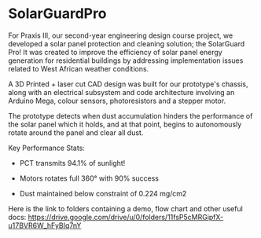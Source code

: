 # SolarGuardPro

For Praxis III, our second-year engineering design course project, we developed a solar panel protection and cleaning solution; the SolarGuard Pro! It was created to improve the efficiency of solar panel energy generation for residential buildings by addressing implementation issues related to West African weather conditions.

A 3D Printed + laser cut CAD design was built for our prototype's chassis, along with an electrical subsystem and code architecture involving an Arduino Mega, colour sensors, photoresistors and a stepper motor.

The prototype detects when dust accumulation hinders the performance of the solar panel which it holds, and at that point, begins to autonomously rotate around the panel and clear all dust.

Key Performance Stats:
-  PCT transmits 94.1% of
sunlight!

- Motors rotates full 360° with
90% success
  
- Dust maintained below
constraint of 0.224 mg/cm2

Here is the link to folders containing a demo, flow chart and other useful docs: https://drive.google.com/drive/u/0/folders/11fsP5cMRGipfX-u17BVR6W_hFyBIq7nY
